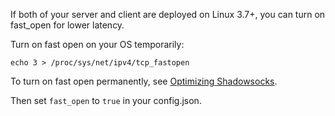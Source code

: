 If both of your server and client are deployed on Linux 3.7+, you can turn on
fast_open for lower latency.

Turn on fast open on your OS temporarily:

    echo 3 > /proc/sys/net/ipv4/tcp_fastopen

To turn on fast open permanently, see [Optimizing Shadowsocks](https://github.com/clowwindy/shadowsocks/wiki/Optimizing-Shadowsocks).

Then set `fast_open` to `true` in your config.json.
